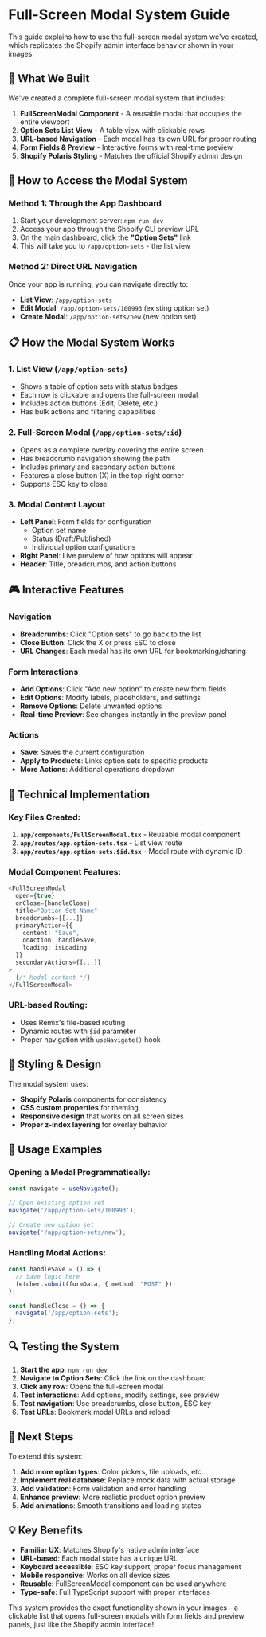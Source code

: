 # Full-Screen Modal System Guide

This guide explains how to use the full-screen modal system we've created, which replicates the Shopify admin interface behavior shown in your images.

## 🎯 What We Built

We've created a complete full-screen modal system that includes:

1. **FullScreenModal Component** - A reusable modal that occupies the entire viewport
2. **Option Sets List View** - A table view with clickable rows
3. **URL-based Navigation** - Each modal has its own URL for proper routing
4. **Form Fields & Preview** - Interactive forms with real-time preview
5. **Shopify Polaris Styling** - Matches the official Shopify admin design

## 🚀 How to Access the Modal System

### Method 1: Through the App Dashboard
1. Start your development server: `npm run dev`
2. Access your app through the Shopify CLI preview URL
3. On the main dashboard, click the **"Option Sets"** link
4. This will take you to `/app/option-sets` - the list view

### Method 2: Direct URL Navigation
Once your app is running, you can navigate directly to:
- **List View**: `/app/option-sets`
- **Edit Modal**: `/app/option-sets/100993` (existing option set)
- **Create Modal**: `/app/option-sets/new` (new option set)

## 📋 How the Modal System Works

### 1. List View (`/app/option-sets`)
- Shows a table of option sets with status badges
- Each row is clickable and opens the full-screen modal
- Includes action buttons (Edit, Delete, etc.)
- Has bulk actions and filtering capabilities

### 2. Full-Screen Modal (`/app/option-sets/:id`)
- Opens as a complete overlay covering the entire screen
- Has breadcrumb navigation showing the path
- Includes primary and secondary action buttons
- Features a close button (X) in the top-right corner
- Supports ESC key to close

### 3. Modal Content Layout
- **Left Panel**: Form fields for configuration
  - Option set name
  - Status (Draft/Published)
  - Individual option configurations
- **Right Panel**: Live preview of how options will appear
- **Header**: Title, breadcrumbs, and action buttons

## 🎮 Interactive Features

### Navigation
- **Breadcrumbs**: Click "Option sets" to go back to the list
- **Close Button**: Click the X or press ESC to close
- **URL Changes**: Each modal has its own URL for bookmarking/sharing

### Form Interactions
- **Add Options**: Click "Add new option" to create new form fields
- **Edit Options**: Modify labels, placeholders, and settings
- **Remove Options**: Delete unwanted options
- **Real-time Preview**: See changes instantly in the preview panel

### Actions
- **Save**: Saves the current configuration
- **Apply to Products**: Links option sets to specific products
- **More Actions**: Additional operations dropdown

## 🔧 Technical Implementation

### Key Files Created:
1. **`app/components/FullScreenModal.tsx`** - Reusable modal component
2. **`app/routes/app.option-sets.tsx`** - List view route
3. **`app/routes/app.option-sets.$id.tsx`** - Modal route with dynamic ID

### Modal Component Features:
```typescript
<FullScreenModal
  open={true}
  onClose={handleClose}
  title="Option Set Name"
  breadcrumbs={[...]}
  primaryAction={{
    content: "Save",
    onAction: handleSave,
    loading: isLoading
  }}
  secondaryActions={[...]}
>
  {/* Modal content */}
</FullScreenModal>
```

### URL-based Routing:
- Uses Remix's file-based routing
- Dynamic routes with `$id` parameter
- Proper navigation with `useNavigate()` hook

## 🎨 Styling & Design

The modal system uses:
- **Shopify Polaris** components for consistency
- **CSS custom properties** for theming
- **Responsive design** that works on all screen sizes
- **Proper z-index layering** for overlay behavior

## 📱 Usage Examples

### Opening a Modal Programmatically:
```typescript
const navigate = useNavigate();

// Open existing option set
navigate('/app/option-sets/100993');

// Create new option set
navigate('/app/option-sets/new');
```

### Handling Modal Actions:
```typescript
const handleSave = () => {
  // Save logic here
  fetcher.submit(formData, { method: "POST" });
};

const handleClose = () => {
  navigate('/app/option-sets');
};
```

## 🔍 Testing the System

1. **Start the app**: `npm run dev`
2. **Navigate to Option Sets**: Click the link on the dashboard
3. **Click any row**: Opens the full-screen modal
4. **Test interactions**: Add options, modify settings, see preview
5. **Test navigation**: Use breadcrumbs, close button, ESC key
6. **Test URLs**: Bookmark modal URLs and reload

## 🚀 Next Steps

To extend this system:
1. **Add more option types**: Color pickers, file uploads, etc.
2. **Implement real database**: Replace mock data with actual storage
3. **Add validation**: Form validation and error handling
4. **Enhance preview**: More realistic product option preview
5. **Add animations**: Smooth transitions and loading states

## 💡 Key Benefits

- **Familiar UX**: Matches Shopify's native admin interface
- **URL-based**: Each modal state has a unique URL
- **Keyboard accessible**: ESC key support, proper focus management
- **Mobile responsive**: Works on all device sizes
- **Reusable**: FullScreenModal component can be used anywhere
- **Type-safe**: Full TypeScript support with proper interfaces

This system provides the exact functionality shown in your images - a clickable list that opens full-screen modals with form fields and preview panels, just like the Shopify admin interface!